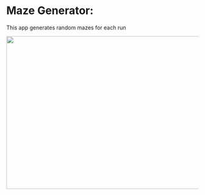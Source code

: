 <h1>Maze Generator: </h1>
<p>This app generates random mazes for each run</p>
<img src="2022-02-01 01-04-54_Trim.gif" width="1000" height="400" />